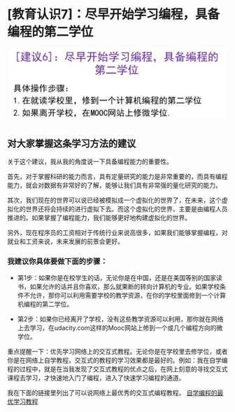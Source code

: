 # [教育认识7]：尽早开始学习编程，具备编程的第二学位

![](/images/章4-最大限度利用现有教育系统的资源/7.尽早开始学习编程，具备编程的第二学位/幻灯片15.JPG)

## 对大家掌握这条学习方法的建议

关于这个建议，我从我的角度说一下具备编程能力的重要性。

首先，对于掌握科研的能力而言，具有定量研究的能力是非常重要的，而具有编程能力，就会对数据有非常好的了解，能够让我们具有非常强的量化研究的能力。

其次，我们现在的世界可以说已经被模拟成一个虚拟化的世界了，在未来，这个虚拟化的世界还将会持续的进行虚拟下去。而这个虚拟化的世界，主要是由编程人员推进的。如果掌握了编程能力，我们能够更好地构建虚拟化的世界。

另外，现在程序员的工资相对于传统行业来说高很多，如果我们能够掌握编程，对就业和工资来说，未来发展的前景会更好。

### 我建议你具体要做下面的步骤：

- 第1步：如果你是在校学生的话，无论你是在中国，还是在美国等别的国家读书，如果允许的话并且你喜欢，那么就果断的转向计算机的专业。如果学校条件不允许，那你可以利用需要学校的教学资源，在你的学校里面修到一个计算机编程的第二学位。

- 第2步：如果你已经离开了学校，没有这些教学资源可以利用，那你就在网络上去学习，在udacity.com这样的Mooc网站上修到一个或几个编程方向的微学位。

重点提醒一下：优先学习网络上的交互式教程。无论你是在学校里去修学位，或者你是在网络上自学教程，交互式的教程的学习效果都是最好的。例如：我在自学编程的过程中，就是在当我发现了交互式教程的优点之后，在网上刻意的寻找交互式课程去学习，才快速地入门了编程，进入了快速学习编程的通道。

我在下面的链接里列出了可以说网络上最优秀的交互式编程教程。
[自学编程的最优学习教程](https://github.com/quanbinn/8-highly-effective-learning-methods-from-Harvard/blob/master/chapters/%E7%AB%A03-%E4%BA%A4%E4%BA%92%E5%BC%8F%E7%BC%96%E7%A8%8B%E5%AD%A6%E4%B9%A0%E6%B3%95/%E8%87%AA%E5%AD%A6%E7%BC%96%E7%A8%8B%E7%9A%84%E6%9C%80%E4%BC%98%E5%AD%A6%E4%B9%A0%E6%95%99%E7%A8%8B.md)